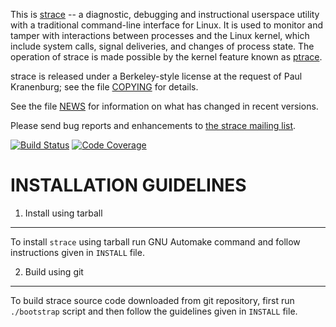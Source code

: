 This is [strace](https://strace.io) -- a diagnostic, debugging and instructional userspace utility with a traditional command-line interface for Linux.  It is used to monitor and tamper with interactions between processes and the Linux kernel, which include system calls, signal deliveries, and changes of process state.  The operation of strace is made possible by the kernel feature known as [ptrace](http://man7.org/linux/man-pages/man2/ptrace.2.html).

strace is released under a Berkeley-style license at the request of Paul Kranenburg; see the file [COPYING](https://raw.githubusercontent.com/strace/strace/master/COPYING) for details.

See the file [NEWS](https://raw.githubusercontent.com/strace/strace/master/NEWS) for information on what has changed in recent versions.

Please send bug reports and enhancements to [the strace mailing list](https://lists.sourceforge.net/lists/listinfo/strace-devel).

[![Build Status](https://travis-ci.org/strace/strace.svg?branch=master)](https://travis-ci.org/strace/strace) [![Code Coverage](https://codecov.io/github/strace/strace/coverage.svg?branch=master)](https://codecov.io/github/strace/strace?branch=master)

INSTALLATION GUIDELINES 
========================

1. 	Install using tarball
--------------------------

To install `strace` using tarball run GNU Automake command and follow instructions given in `INSTALL` file.

2.	Build using git 
---------------------

To build strace source code downloaded from git repository, first run `./bootstrap` script and then follow the guidelines given in `INSTALL` file.
